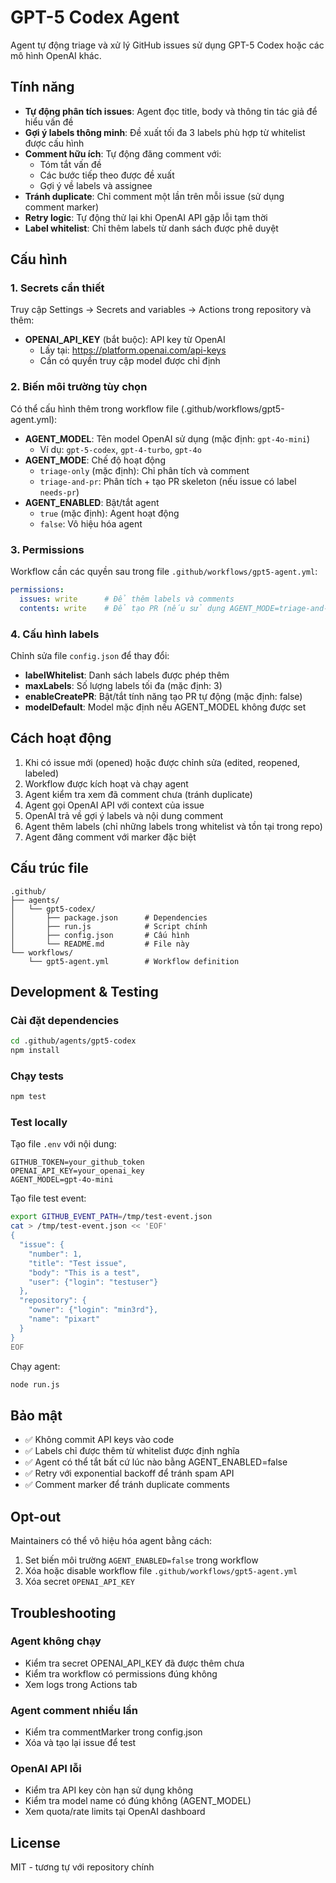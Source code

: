 # GPT-5 Codex Agent

Agent tự động triage và xử lý GitHub issues sử dụng GPT-5 Codex hoặc các mô hình OpenAI khác.

## Tính năng

- **Tự động phân tích issues**: Agent đọc title, body và thông tin tác giả để hiểu vấn đề
- **Gợi ý labels thông minh**: Đề xuất tối đa 3 labels phù hợp từ whitelist được cấu hình
- **Comment hữu ích**: Tự động đăng comment với:
  - Tóm tắt vấn đề
  - Các bước tiếp theo được đề xuất
  - Gợi ý về labels và assignee
- **Tránh duplicate**: Chỉ comment một lần trên mỗi issue (sử dụng comment marker)
- **Retry logic**: Tự động thử lại khi OpenAI API gặp lỗi tạm thời
- **Label whitelist**: Chỉ thêm labels từ danh sách được phê duyệt

## Cấu hình

### 1. Secrets cần thiết

Truy cập Settings → Secrets and variables → Actions trong repository và thêm:

- **OPENAI_API_KEY** (bắt buộc): API key từ OpenAI
  - Lấy tại: https://platform.openai.com/api-keys
  - Cần có quyền truy cập model được chỉ định

### 2. Biến môi trường tùy chọn

Có thể cấu hình thêm trong workflow file (.github/workflows/gpt5-agent.yml):

- **AGENT_MODEL**: Tên model OpenAI sử dụng (mặc định: `gpt-4o-mini`)
  - Ví dụ: `gpt-5-codex`, `gpt-4-turbo`, `gpt-4o`
- **AGENT_MODE**: Chế độ hoạt động
  - `triage-only` (mặc định): Chỉ phân tích và comment
  - `triage-and-pr`: Phân tích + tạo PR skeleton (nếu issue có label `needs-pr`)
- **AGENT_ENABLED**: Bật/tắt agent
  - `true` (mặc định): Agent hoạt động
  - `false`: Vô hiệu hóa agent

### 3. Permissions

Workflow cần các quyền sau trong file `.github/workflows/gpt5-agent.yml`:

```yaml
permissions:
  issues: write      # Để thêm labels và comments
  contents: write    # Để tạo PR (nếu sử dụng AGENT_MODE=triage-and-pr)
```

### 4. Cấu hình labels

Chỉnh sửa file `config.json` để thay đổi:

- **labelWhitelist**: Danh sách labels được phép thêm
- **maxLabels**: Số lượng labels tối đa (mặc định: 3)
- **enableCreatePR**: Bật/tắt tính năng tạo PR tự động (mặc định: false)
- **modelDefault**: Model mặc định nếu AGENT_MODEL không được set

## Cách hoạt động

1. Khi có issue mới (opened) hoặc được chỉnh sửa (edited, reopened, labeled)
2. Workflow được kích hoạt và chạy agent
3. Agent kiểm tra xem đã comment chưa (tránh duplicate)
4. Agent gọi OpenAI API với context của issue
5. OpenAI trả về gợi ý labels và nội dung comment
6. Agent thêm labels (chỉ những labels trong whitelist và tồn tại trong repo)
7. Agent đăng comment với marker đặc biệt

## Cấu trúc file

```
.github/
├── agents/
│   └── gpt5-codex/
│       ├── package.json      # Dependencies
│       ├── run.js            # Script chính
│       ├── config.json       # Cấu hình
│       └── README.md         # File này
└── workflows/
    └── gpt5-agent.yml        # Workflow definition
```

## Development & Testing

### Cài đặt dependencies

```bash
cd .github/agents/gpt5-codex
npm install
```

### Chạy tests

```bash
npm test
```

### Test locally

Tạo file `.env` với nội dung:

```
GITHUB_TOKEN=your_github_token
OPENAI_API_KEY=your_openai_key
AGENT_MODEL=gpt-4o-mini
```

Tạo file test event:

```bash
export GITHUB_EVENT_PATH=/tmp/test-event.json
cat > /tmp/test-event.json << 'EOF'
{
  "issue": {
    "number": 1,
    "title": "Test issue",
    "body": "This is a test",
    "user": {"login": "testuser"}
  },
  "repository": {
    "owner": {"login": "min3rd"},
    "name": "pixart"
  }
}
EOF
```

Chạy agent:

```bash
node run.js
```

## Bảo mật

- ✅ Không commit API keys vào code
- ✅ Labels chỉ được thêm từ whitelist được định nghĩa
- ✅ Agent có thể tắt bất cứ lúc nào bằng AGENT_ENABLED=false
- ✅ Retry với exponential backoff để tránh spam API
- ✅ Comment marker để tránh duplicate comments

## Opt-out

Maintainers có thể vô hiệu hóa agent bằng cách:

1. Set biến môi trường `AGENT_ENABLED=false` trong workflow
2. Xóa hoặc disable workflow file `.github/workflows/gpt5-agent.yml`
3. Xóa secret `OPENAI_API_KEY`

## Troubleshooting

### Agent không chạy

- Kiểm tra secret OPENAI_API_KEY đã được thêm chưa
- Kiểm tra workflow có permissions đúng không
- Xem logs trong Actions tab

### Agent comment nhiều lần

- Kiểm tra commentMarker trong config.json
- Xóa và tạo lại issue để test

### OpenAI API lỗi

- Kiểm tra API key còn hạn sử dụng không
- Kiểm tra model name có đúng không (AGENT_MODEL)
- Xem quota/rate limits tại OpenAI dashboard

## License

MIT - tương tự với repository chính
